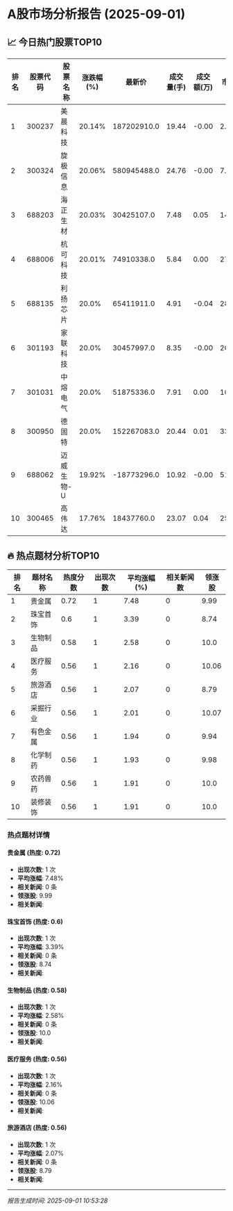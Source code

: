 # A股市场分析报告 (2025-09-01)

## 📈 今日热门股票TOP10

| 排名 | 股票代码 | 股票名称 | 涨跌幅(%) | 最新价 | 成交量(手) | 成交额(万) | 市盈率 | 市值(亿) |
|------|----------|----------|-----------|--------|------------|------------|--------|----------|
| 1 | 300237 | 美晨科技 | 20.14% | 187202910.0 | 19.44 | -0.00 | 2.7 | 0.00 |
| 2 | 300324 | 旋极信息 | 20.06% | 580945488.0 | 24.76 | -0.00 | 7.17 | -0.00 |
| 3 | 688203 | 海正生材 | 20.03% | 30425107.0 | 7.48 | 0.05 | 14.42 | -0.00 |
| 4 | 688006 | 杭可科技 | 20.01% | 74910338.0 | 5.84 | 0.00 | 27.02 | 0.00 |
| 5 | 688135 | 利扬芯片 | 20.0% | 65411911.0 | 4.91 | -0.04 | 28.5 | 0.00 |
| 6 | 301193 | 家联科技 | 20.0% | 30457997.0 | 8.35 | -0.00 | 20.95 | -0.00 |
| 7 | 301031 | 中熔电气 | 20.0% | 51875336.0 | 7.91 | 0.00 | 104.22 | 0.00 |
| 8 | 300950 | 德固特 | 20.0% | 152267083.0 | 20.44 | 0.01 | 33.57 | -0.00 |
| 9 | 688062 | 迈威生物-U | 19.92% | -18773296.0 | 10.92 | -0.00 | 51.01 | -0.00 |
| 10 | 300465 | 高伟达 | 17.76% | 18437760.0 | 23.07 | 0.04 | 25.7 | 0.00 |

## 🔥 热点题材分析TOP10

| 排名 | 题材名称 | 热度分数 | 出现次数 | 平均涨幅(%) | 相关新闻数 | 领涨股 |
|------|----------|----------|----------|-------------|------------|--------|
| 1 | 贵金属 | 0.72 | 1 | 7.48 | 0 | 9.99 |
| 2 | 珠宝首饰 | 0.6 | 1 | 3.39 | 0 | 8.74 |
| 3 | 生物制品 | 0.58 | 1 | 2.58 | 0 | 10.0 |
| 4 | 医疗服务 | 0.56 | 1 | 2.16 | 0 | 10.06 |
| 5 | 旅游酒店 | 0.56 | 1 | 2.07 | 0 | 8.79 |
| 6 | 采掘行业 | 0.56 | 1 | 2.01 | 0 | 10.07 |
| 7 | 有色金属 | 0.56 | 1 | 1.94 | 0 | 9.94 |
| 8 | 化学制药 | 0.56 | 1 | 1.93 | 0 | 9.98 |
| 9 | 农药兽药 | 0.56 | 1 | 1.91 | 0 | 10.0 |
| 10 | 装修装饰 | 0.56 | 1 | 1.91 | 0 | 10.0 |

### 热点题材详情


#### 贵金属 (热度: 0.72)
- **出现次数**: 1 次
- **平均涨幅**: 7.48%
- **相关新闻**: 0 条
- **领涨股**: 9.99
- **相关新闻**:

#### 珠宝首饰 (热度: 0.6)
- **出现次数**: 1 次
- **平均涨幅**: 3.39%
- **相关新闻**: 0 条
- **领涨股**: 8.74
- **相关新闻**:

#### 生物制品 (热度: 0.58)
- **出现次数**: 1 次
- **平均涨幅**: 2.58%
- **相关新闻**: 0 条
- **领涨股**: 10.0
- **相关新闻**:

#### 医疗服务 (热度: 0.56)
- **出现次数**: 1 次
- **平均涨幅**: 2.16%
- **相关新闻**: 0 条
- **领涨股**: 10.06
- **相关新闻**:

#### 旅游酒店 (热度: 0.56)
- **出现次数**: 1 次
- **平均涨幅**: 2.07%
- **相关新闻**: 0 条
- **领涨股**: 8.79
- **相关新闻**:

---
*报告生成时间: 2025-09-01 10:53:28*
